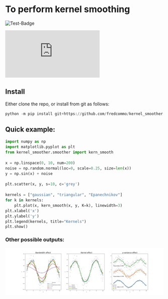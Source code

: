 # To perform kernel smoothing

![Test-Badge](https://github.com/fredcommo/kernel_smoother/actions/workflows/CI.yml/badge.svg)

![Test-Report](https://github.com/fredcommo/kernel_smoother/blob/c85b5bea94cccf19c1f8ad2a647820f60ee5dfd7/tests/logs/tests-logs-ubuntu-latest-py3.8.txt)

## Install
Either clone the repo, or install from git as follows:

```python
python -m pip install git+https://github.com/fredcommo/kernel_smoother.git
```

## Quick example:

```python
import numpy as np
import matplotlib.pyplot as plt
from kernel_smoother.smoother import kern_smooth

x = np.linspace(0, 10, num=200)
noise = np.random.normal(loc=0, scale=0.25, size=len(x))
y = np.sin(x) + noise

plt.scatter(x, y, s=10, c='grey')

kernels = ["gaussian", "triangular", "Epanechnikov"]
for k in kernels:
    plt.plot(x, kern_smooth(x, y, K=k), linewidth=3)
plt.xlabel('x')
plt.ylabel('y')
plt.legend(kernels, title="Kernels")
plt.show()
```

### Other possible outputs:

![illustrations](demo_plot.png "Some examples of kernel smoothing")